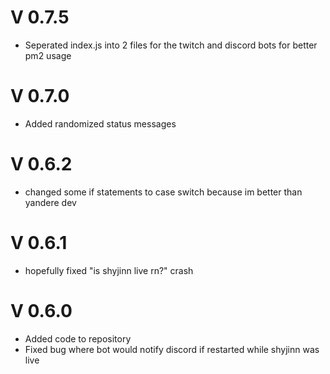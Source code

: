 
# V 0.7.5
- Seperated index.js into 2 files for the twitch and discord bots for better pm2 usage

# V 0.7.0
- Added randomized status messages

# V 0.6.2
- changed some if statements to case switch because im better than yandere dev

# V 0.6.1
- hopefully fixed "is shyjinn live rn?" crash

# V 0.6.0
- Added code to repository
- Fixed bug where bot would notify discord if restarted while shyjinn was live
